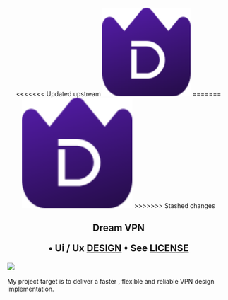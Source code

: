 <p align="center">
<<<<<<< Updated upstream
  <img width="200" src="assets/logo.svg" alt="logo">
=======
  <img width="250" src="assets/logo.svg" alt="logo">
>>>>>>> Stashed changes
</p>

## <p align="center"> Dream VPN <p align="center">•  Ui / Ux [DESIGN]("https://www.figma.com/community/file/1048677183722250131/DreamVPN-App-UI-%40rahulsharmadev)</a> • See [LICENSE](/LICENSE)
</p>

![](https://lh3.googleusercontent.com/67O1BDqWcEPJCx7JsrDSMQ33DQNrB0mFvkC8G3pwkMYQN-ooeguhbZaAgPN35M1h2TOC4xNNtQyz8mgFRRbxaoeZCjnMUv2LG0IUXljNVJ_2_YFJAgM73Pb1VIiF7REY_2nHf3-zGOtujLk6DRS8pJjeUt9io7pJZ9OKZdXcmFjSc6tGCN6QragcGi3nG9_GI_grww3jaqxWjtvdAePxhaU2RLw1QazUm0RpZ8VyX29B2NXrfSY7NANyifiL_OrgA8rcGjHSflwOEBzhPf34UWF63cdIfP1LMobnWaCd5dB04JEVbpJPrZif_jc4SBSDwpld2T8TaaxkYKehrJ67K4Vc22iBZiMDyX6x8PJ7I9q9u2M_a4UaQOJVcYgNNyt9FzEtxRFMRPXd0a7Siwe2fJ5grZmONsC3h7HAtbAXmUNli0jHKEtrtnqPipXpMlCsHhN8hfKLnhSYImn3HybHHg7eEAyO_F-JgT3lbSsj-R1_DhA3KJBDwU_-hosYwcuEjYFCuahwOVIt8acIHgV1wZ24p19VRzXP93feNGSGamnn2rYglhvhAYqAGhYqvP95AV6AYGVM7bJskdPnqGeO4XdUTEIdyGwZ23M6CQTJMEUdBFTXo5nTM22lSkuHwUBSWjz6bIbYjCejSjAFUXh-y7L9hg3cGFQmPxuy-uw1cQUTrSIhmIcmiKzXw3AADjZM5-AeGMCLJ4O9Uha_XiBejVw=s889-no?authuser=1)

My project target is to deliver a faster , flexible and reliable VPN  design implementation.